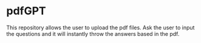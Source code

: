 # pdfGPT
This repository allows the user to upload the pdf files. Ask the user to input the questions and it will instantly throw the answers based in the pdf.

